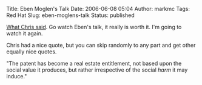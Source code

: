 Title: Eben Moglen's Talk
Date: 2006-06-08 05:04
Author: markmc
Tags: Red Hat
Slug: eben-moglens-talk
Status: published

[What Chris said](http://www.0xdeadbeef.com/weblog/?p=209). Go watch
Eben's talk, it really is worth it. I'm going to watch it again.

Chris had a nice quote, but you can skip randomly to any part and get
other equally nice quotes.

"The patent has become a real estate entitlement, not based upon the
social value it produces, but rather irrespective of the social *harm*
it may induce."
